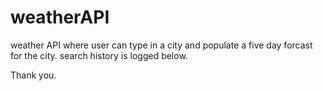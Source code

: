# weatherAPI

weather API where user can type in a city and populate a five day forcast for the city.  search history is logged below.

Thank you.
